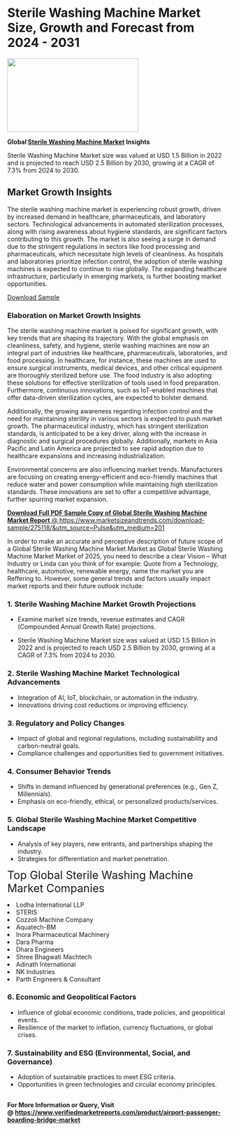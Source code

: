 <H1>Sterile Washing Machine Market Size, Growth and Forecast from 2024 - 2031</H1><img class="aligncenter size-medium wp-image-584254" src="https://thirdeyenews.in/wp-content/uploads/2024/09/Global-Market-Research-300x168.jpeg" alt="" width="300" height="168" /><p><strong>Global&nbsp;<a href="https://www.marketsizeandtrends.com/download-sample/275118/&amp;utm_source=Pulse&amp;utm_medium=201">Sterile Washing Machine Market</a> Insights</strong></p><p>Sterile Washing Machine Market size was valued at USD 1.5 Billion in 2022 and is projected to reach USD 2.5 Billion by 2030, growing at a CAGR of 7.3% from 2024 to 2030.</p><p><h2>Market Growth Insights</h2> <p>The sterile washing machine market is experiencing robust growth, driven by increased demand in healthcare, pharmaceuticals, and laboratory sectors. Technological advancements in automated sterilization processes, along with rising awareness about hygiene standards, are significant factors contributing to this growth. The market is also seeing a surge in demand due to the stringent regulations in sectors like food processing and pharmaceuticals, which necessitate high levels of cleanliness. As hospitals and laboratories prioritize infection control, the adoption of sterile washing machines is expected to continue to rise globally. The expanding healthcare infrastructure, particularly in emerging markets, is further boosting market opportunities.</p> <p><a href="download-sample-link">Download Sample</a></p> <h3>Elaboration on Market Growth Insights</h3> <p>The sterile washing machine market is poised for significant growth, with key trends that are shaping its trajectory. With the global emphasis on cleanliness, safety, and hygiene, sterile washing machines are now an integral part of industries like healthcare, pharmaceuticals, laboratories, and food processing. In healthcare, for instance, these machines are used to ensure surgical instruments, medical devices, and other critical equipment are thoroughly sterilized before use. The food industry is also adopting these solutions for effective sterilization of tools used in food preparation. Furthermore, continuous innovations, such as IoT-enabled machines that offer data-driven sterilization cycles, are expected to bolster demand.</p> <p>Additionally, the growing awareness regarding infection control and the need for maintaining sterility in various sectors is expected to push market growth. The pharmaceutical industry, which has stringent sterilization standards, is anticipated to be a key driver, along with the increase in diagnostic and surgical procedures globally. Additionally, markets in Asia Pacific and Latin America are projected to see rapid adoption due to healthcare expansions and increasing industrialization.</p> <p>Environmental concerns are also influencing market trends. Manufacturers are focusing on creating energy-efficient and eco-friendly machines that reduce water and power consumption while maintaining high sterilization standards. These innovations are set to offer a competitive advantage, further spurring market expansion.</p> <p><a href="get-more-link"></p><p><span class=""><strong>Download Full PDF Sample Copy of Global Sterile Washing Machine Market Report</strong> @ <a href="https://www.marketsizeandtrends.com/download-sample/275118/&amp;utm_source=Pulse&amp;utm_medium=201" target="_blank">https://www.marketsizeandtrends.com/download-sample/275118/&amp;utm_source=Pulse&amp;utm_medium=201</a></span></p><p>In order to make an accurate and perceptive description of future scope of a Global&nbsp;Sterile Washing Machine Market Market as Global&nbsp;Sterile Washing Machine Market Market of 2025, you need to describe a clear Vision &ndash; What Industry or Linda can you think of for example: Quote from a Technology, healthcare, automotive, renewable energy, name the market you are Reffering to. However, some general trends and factors usually impact market reports and their future outlook include:</p><h3>1.&nbsp;<strong>Sterile Washing Machine Market Growth Projections</strong></h3><ul><li>Examine market size trends, revenue estimates and CAGR (Compounded Annual Growth Rate) projections.</li><li><p>Sterile Washing Machine Market size was valued at USD 1.5 Billion in 2022 and is projected to reach USD 2.5 Billion by 2030, growing at a CAGR of 7.3% from 2024 to 2030.</p></li></ul><h3>2.&nbsp;<strong>Sterile Washing Machine Market Technological Advancements</strong></h3><ul><li>Integration of AI, IoT, blockchain, or automation in the industry.</li><li>Innovations driving cost reductions or improving efficiency.</li></ul><h3>3.&nbsp;<strong>Regulatory and Policy Changes</strong></h3><ul><li>Impact of global and regional regulations, including sustainability and carbon-neutral goals.</li><li>Compliance challenges and opportunities tied to government initiatives.</li></ul><h3>4.&nbsp;<strong>Consumer Behavior Trends</strong></h3><ul><li>Shifts in demand influenced by generational preferences (e.g., Gen Z, Millennials).</li><li>Emphasis on eco-friendly, ethical, or personalized products/services.</li></ul><h3>5.&nbsp;<strong>Global Sterile Washing Machine Market Competitive Landscape</strong></h3><ul><li>Analysis of key players, new entrants, and partnerships shaping the industry.</li><li>Strategies for differentiation and market penetration.</li></ul><p data-pm-slice="1 1 []"><span style="color: inherit; font-family: inherit; font-size: 25px;">Top Global Sterile Washing Machine Market Companies</span></p><div class="" data-test-id=""><p><li>Lodha International LLP</li><li> STERIS</li><li> Cozzoli Machine Company</li><li> Aquatech-BM</li><li> Inora Pharmaceutical Machinery</li><li> Dara Pharma</li><li> Dhara Engineers</li><li> Shree Bhagwati Machtech</li><li> Adinath International</li><li> NK Industries</li><li> Parth Engineers & Consultant</li></p></div><h3>6.&nbsp;<strong>Economic and Geopolitical Factors</strong></h3><ul><li>Influence of global economic conditions, trade policies, and geopolitical events.</li><li>Resilience of the market to inflation, currency fluctuations, or global crises.</li></ul><h3>7.&nbsp;<strong>Sustainability and ESG (Environmental, Social, and Governance)</strong></h3><ul><li>Adoption of sustainable practices to meet ESG criteria.</li><li>Opportunities in green technologies and circular economy principles.</li></ul><h2><strong style="font-size: 14px;">For More Information or Query, Visit @&nbsp;</strong><a style="background-color: #ffffff; font-size: 14px;" href="https://www.marketsizeandtrends.com/report/sterile-washing-machine-market/" target="_blank">https://www.verifiedmarketreports.com/product/airport-passenger-boarding-bridge-market</a></h2>
